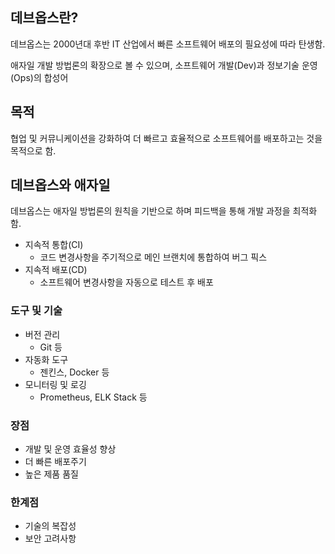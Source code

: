 ## 데브옵스란?

데브옵스는 2000년대 후반 IT 산업에서 빠른 소프트웨어 배포의 필요성에 따라 탄생함.

애자일 개발 방법론의 확장으로 볼 수 있으며, 소프트웨어 개발(Dev)과 정보기술 운영(Ops)의 합성어

## 목적

협업 및 커뮤니케이션을 강화하여 더 빠르고 효율적으로 소프트웨어를 배포하고는 것을 목적으로 함.

## 데브옵스와 애자일

데브옵스는 애자일 방법론의 원칙을 기반으로 하며 피드백을 통해 개발 과정을 최적화 함.

- 지속적 통합(CI)
    - 코드 변경사항을 주기적으로 메인 브랜치에 통합하여 버그 픽스
- 지속적 배포(CD)
    - 소프트웨어 변경사항을 자동으로 테스트 후 배포

### 도구 및 기술

- 버전 관리
    - Git 등
- 자동화 도구
    - 젠킨스, Docker 등
- 모니터링 및 로깅
    - Prometheus, ELK Stack 등

### 장점

- 개발 및 운영 효율성 향상
- 더 빠른 배포주기
- 높은 제품 품질

### 한계점

- 기술의 복잡성
- 보안 고려사항